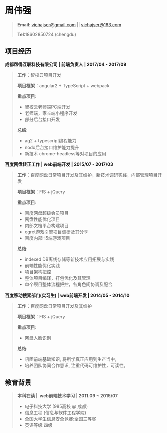 周伟强
===

> **Email**: vichajser@gmail.com || vichajser@163.com
> 
> **Tel**:18602850724  (chengdu)

## 项目经历 ##

**成都帮得互联科技有限公司 | 前端负责人 |  2017/04 - 2017/09**
>  **工作**：智校云项目开发
>  
> **项目框架**：angular2 + TypeScript + webpack
>
> **重点项目**: 
> 
> - 智校云老师端PC端开发
> - 老师端，家长端小程序开发
> - 部分后台接口开发
>
> **总结**: 
> 
> -  ag2 + typescript编程能力
> -  nodo后台接口维护能力提升
> -  新技术 chrome-headless等对项目的应用

**百度网盘转正工作 | web前端开发 | 2015/07 - 2017/03**
>  **工作**：百度网盘日常项目开发及其维护，新技术调研实践，内部管理项目开发
>  
> **项目框架**：FIS + jQuery
>
> **重点项目**: 
> 
>  - 百度网盘超级会员项目
>  - 网盘性能优化项目
>  - 内部文档平台构建项目
>  - egret游戏引擎项目调研及其分享
>  - 百度内部H5端游戏项目
>
>**总结**: 
>
> - indexed DB离线存储等新技术应用拓展与实践
> - 前端性能优化实践
> - 项目架构把控
> - 整体项目编译，打包优化及其管理
> - 单个项目整体流程把控，各角色间协调及配合

**百度移动搜索部门(实习生) | web前端开发 | 2014/05 - 2014/10**
>  **工作**：百度网盘日常项目开发及其维护
>  
> **项目框架**：FIS + jQuery
>
> **重点项目**: 
>
>  - 网盘人脸识别
>  
> **总结**:
> 
>  - 巩固前端基础知识, 将所学真正应用到生产当中,
>  - 培养团队协同合作意识, 注重代码可维护性，可读性。


## 教育背景 ##

> **本科在读&nbsp;|&nbsp; web前端技术学习&nbsp;|&nbsp;2011.09 ~ 2015/07**
> 
>  -  电子科技大学 (985高校 @ 成都)
>  -  信息工程 (信息与软件工程学院)
>  -  全国大学生信息安全竞赛:全国三等奖
>  -  英语等级:四级
 


